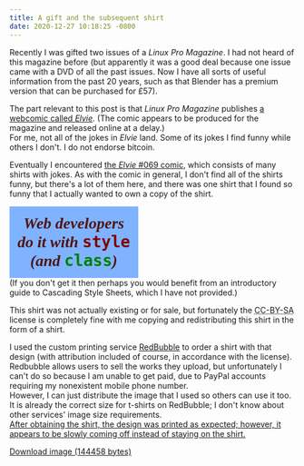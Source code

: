 ```yaml
---
title: A gift and the subsequent shirt
date: 2020-12-27 10:18:25 -0800
---
```

<time datetime="2020-12-25">Recently</time> I was gifted two issues of a _Linux Pro Magazine_. I had not heard of this magazine before (but apparently it was a good deal because one issue came with a DVD of all the past issues. Now I have all sorts of useful information from the past 20 years, such as that Blender has a premium version that can be purchased for £57).

The part relevant to this post is that _Linux Pro Magazine_ publishes [a webcomic called _Elvie_](http://peppertop.com/elvie). (The comic appears to be produced for the magazine and released online at a delay.)  
For me, not all of the jokes in _Elvie_ land. Some of its jokes I find funny while others I don't. I do not endorse bitcoin.

Eventually I encountered [the _Elvie_ #069 comic](http://peppertop.com/elvie/comic/elvie-069), which consists of many shirts with jokes. As with the comic in general, I don't find all of the shirts funny, but there's a lot of them here, and there was one shirt that I found so funny that I actually wanted to own a copy of the shirt.

<span style="padding:.5em;display:inline-block;background-color:#80b3ff;color:#501616;font-weight:bold;font-style:italic;font-family:serif;text-align:center;font-size:2em">Web developers <br />
do it with <span style="color:#800000;font-family:monospace;font-style:normal">style</span> <br />
(and <span style="color:#008000;font-family:monospace;font-style:normal">class</span>)</span>  
(If you don't get it then perhaps you would benefit from an introductory guide to Cascading Style Sheets, which I have not provided.)

This shirt was not actually existing or for sale, but fortunately the <abbr title="Creative Commons Attribution ShareAlike">CC-BY-SA</abbr> license is completely fine with me copying and redistributing this shirt in the form of a shirt.

I used the custom printing service [RedBubble](https://www.redbubble.com/) to order a shirt with that design (with attribution included of course, in accordance with the license). Redbubble allows users to sell the works they upload, but unfortunately I can't do so because I am unable to get paid, due to PayPal accounts requiring my nonexistent mobile phone number.  
However, I can just distribute the image that I used so others can use it too. It is already the correct size for t-shirts on RedBubble; I don't know about other services' image size requirements.  
<ins datetime="2021-12-18">After obtaining the shirt, the design was printed as expected; however, it appears to be slowly coming off instead of staying on the shirt.</ins>

<a href="/assets/redbubble_shirt_size_style_and_class.png" download>Download image (144458 bytes)</a>
